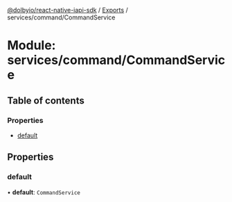 [@dolbyio/react-native-iapi-sdk](../README.md) / [Exports](../modules.md) / services/command/CommandService

# Module: services/command/CommandService

## Table of contents

### Properties

- [default](services_command_CommandService.md#default)

## Properties

### default

• **default**: `CommandService`
